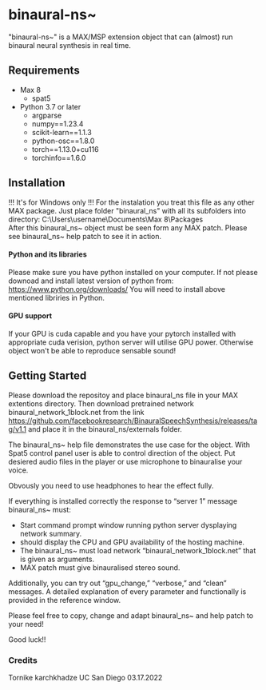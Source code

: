 # binaural-ns~

"binaural-ns~" is a MAX/MSP extension object that can (almost) run binaural neural synthesis in real time.

## Requirements

* Max 8
	* spat5
* Python 3.7 or later 
	* argparse
	* numpy==1.23.4
	* scikit-learn==1.1.3
	* python-osc==1.8.0
	* torch==1.13.0+cu116
	* torchinfo==1.6.0

## Installation

!!! It's for Windows only !!!
For the instalation you treat this file as any other MAX package. Just place folder "binaural_ns" with all its subfolders into directory: C:\Users\username\Documents\Max 8\Packages\
After this binaural_ns~ object must be seen form any MAX patch. Please see binaural_ns~ help patch to see it in action.

#### Python and its libraries

Please make sure you have python installed on your computer. If not please downoad and install latest version of python from: https://www.python.org/downloads/
You will need to install above mentioned libriries in Python. 

#### GPU support

If your GPU is cuda capable and you have your pytorch installed with appropriate cuda verision, python server will utilise GPU power. Otherwise object won't be able to reproduce sensable sound!

## Getting Started

Please download the repositoy and place binaural_ns file in your MAX extentions directory. Then download pretrained network binaural_network_1block.net from the link https://github.com/facebookresearch/BinauralSpeechSynthesis/releases/tag/v1.1 and place it in the binaural_ns/externals folder.

The binaural_ns~  help file demonstrates the use case for the object. With Spat5 control panel user is able to control direction of the object. Put desiered audio files in the player or use microphone to binauralise your voice.

Obvously you need to use headphones to hear the effect fully.

If everything is installed correctly the response to “server 1” message binaural_ns~ must:

* Start command prompt window running python server dysplaying network summary.
* should display the CPU and GPU availability of the hosting machine. 
* The binaural_ns~ must load network “binaural_network_1block.net” that is given as arguments.
* MAX patch must give binauralised stereo sound.

Additionally, you can try out “gpu_change,” “verbose,” and “clean” messages. A detailed explanation of every parameter and functionally is provided in the reference window.

Please feel free to copy, change and adapt binaural_ns~ and help patch to your need!

Good luck!!

### Credits

Tornike karchkhadze 
UC San Diego
03.17.2022






